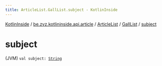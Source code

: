 ```yaml
---
title: ArticleList.GallList.subject - KotlinInside
---
```


[KotlinInside](../../../index.html) / [be.zvz.kotlininside.api.article](../../index.html) / [ArticleList](../index.html) / [GallList](index.html) / [subject](./subject.html)

# subject

(JVM) `val subject: `[`String`](https://kotlinlang.org/api/latest/jvm/stdlib/kotlin/-string/index.html)